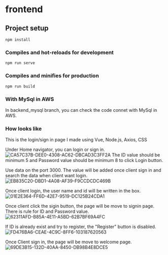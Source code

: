 # frontend

## Project setup
```
npm install
```

### Compiles and hot-reloads for development
```
npm run serve
```

### Compiles and minifies for production
```
npm run build
```

### With MySql in AWS
In backend_mysql branch, you can check the code connet with MySql in AWS.

### How looks like
This is the login/sign in page I made using Vue, Node.js, Axios, CSS 

Under Home navigator, you can login or sign in.
 ![CA57C37B-DEE0-4308-AC62-DBCAD3C3FF2A](https://user-images.githubusercontent.com/84333692/213811309-2550ea68-fe8d-468f-b100-336675e324bc.jpeg)
 The ID value should be minimum 5 and Password value should be minimum 8 to click Login button.
 
 Use data on the port 3000. The value will be added once client sign in and search the data when client want login.
![EB835C20-DBD1-4A08-AF39-F9CCDCDC469B](https://user-images.githubusercontent.com/84333692/213811741-eeef324a-04f7-424c-94d4-007c6546447d.jpeg)

Once client login, the user name and id will be written in the box.
![01E2E364-FF6D-42E7-9519-DC125B24CDA1](https://user-images.githubusercontent.com/84333692/213811925-f6b61c75-7a4e-4077-9f52-715d8f4b5cd1.jpeg)

Once client click the sigin button, the page will be move to signin page. There is rule for ID and Password value.
![62311AFD-B85A-4E11-A5BD-62B7BF69A4FC](https://user-images.githubusercontent.com/84333692/213812021-6efb2f69-4476-4af2-bccc-ca55938765b8.jpeg)

If ID is already exist and try to register, the "Register" button is disabled.
![FD476BA6-CEAE-4C9C-8FF6-103187620563](https://user-images.githubusercontent.com/84333692/213812211-bad35aa9-3ce9-436c-b3ac-09826e0b1613.jpeg)

Once Client sign in, the page will be move to welcome page.
![69DE3B15-132D-40AA-8450-DB98B4E8DCE5](https://user-images.githubusercontent.com/84333692/213812265-fa3ba19f-39ad-4ca1-ba6a-18fb866c4b92.jpeg)

